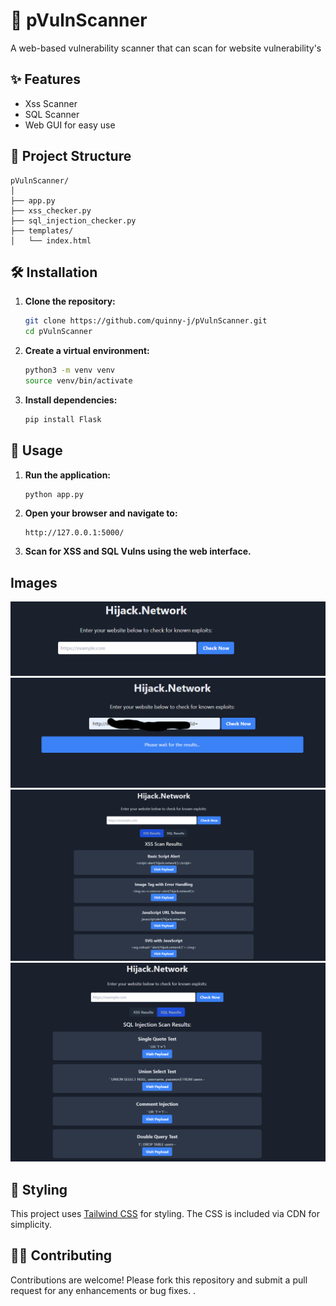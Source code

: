 # 📜 pVulnScanner

 A web-based vulnerability scanner that can scan for website vulnerability's

## ✨ Features

- Xss Scanner
- SQL Scanner
- Web GUI for easy use

## 📁 Project Structure

```
pVulnScanner/
│
├── app.py
├── xss_checker.py
├── sql_injection_checker.py
├── templates/
│   └── index.html
```

## 🛠️ Installation

1. **Clone the repository:**

    ```sh
    git clone https://github.com/quinny-j/pVulnScanner.git
    cd pVulnScanner
    ```

2. **Create a virtual environment:**

    ```sh
    python3 -m venv venv
    source venv/bin/activate
    ```

3. **Install dependencies:**

    ```sh
    pip install Flask
    ```

## 🚀 Usage

1. **Run the application:**

    ```sh
    python app.py
    ```

2. **Open your browser and navigate to:**

    ```
    http://127.0.0.1:5000/
    ```

3. **Scan for XSS and SQL Vulns using the web interface.**

## Images
![PICTURE](https://raw.githubusercontent.com/Quinny-J/pVulnScanner/main/main.png)
![PICTURE](https://raw.githubusercontent.com/Quinny-J/pVulnScanner/main/main2.png)
![PICTURE](https://raw.githubusercontent.com/Quinny-J/pVulnScanner/main/2nd.png)
![PICTURE](https://raw.githubusercontent.com/Quinny-J/pVulnScanner/main/3rd.png)


## 🎨 Styling

This project uses [Tailwind CSS](https://tailwindcss.com/) for styling. The CSS is included via CDN for simplicity.

## 🧑‍💻 Contributing

Contributions are welcome! Please fork this repository and submit a pull request for any enhancements or bug fixes.
.
